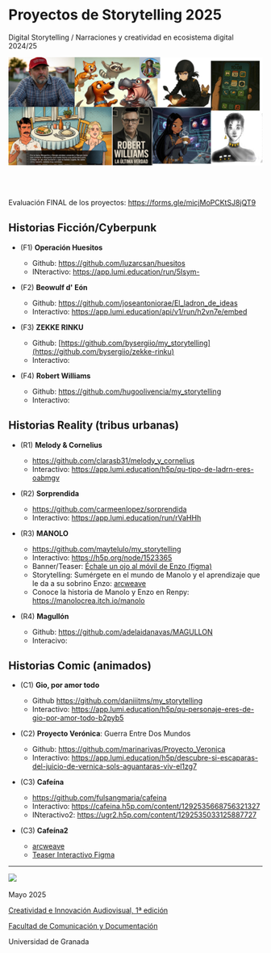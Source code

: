 
# Proyectos de Storytelling 2025

Digital Storytelling / Narraciones y creatividad en ecosistema digital 2024/25

![historias2025](portada.png)



<br>
<br>

Evaluación FINAL de los proyectos: https://forms.gle/micjMoPCKtSJ8jQT9



## Historias Ficción/Cyberpunk




- (F1) **Operación Huesitos** 
    * Github: https://github.com/luzarcsan/huesitos
    * INteractivo: https://app.lumi.education/run/5Isym-
  
- (F2) **Beowulf d' Eón**
  * Github: https://github.com/joseantoniorae/El_ladron_de_ideas
  * Interactivo: https://app.lumi.education/api/v1/run/h2vn7e/embed
  
- (F3) **ZEKKE RINKU**
  * Github: [https://github.com/bysergiio/my_storytelling](https://github.com/bysergiio/zekke-rinku) 
  * Interactivo:  

- (F4) **Robert Williams**
   * Github: https://github.com/hugoolivencia/my_storytelling
   * Interactivo:



## Historias Reality (tribus urbanas) 

- (R1) **Melody & Cornelius**
  * https://github.com/clarasb31/melody_y_cornelius
  * Interactivo: https://app.lumi.education/h5p/qu-tipo-de-ladrn-eres-oabmgv
    
   
- (R2) **Sorprendida**
  * https://github.com/carmeenlopez/sorprendida
  * Interactivo: https://app.lumi.education/run/rVaHHh

 
- (R3) **MANOLO** 
  * https://github.com/maytelulo/my_storytelling
  * Interactivo: https://h5p.org/node/1523365
  * Banner/Teaser: [Échale un ojo al móvil de Enzo (figma)](https://www.figma.com/proto/40WygI7XnHocJM2rtfhXZp/MANOLO?node-id=42-353&t=uXLXJag58EhSP4LB-1&scaling=scale-down&content-scaling=fixed&page-id=0%3A1&starting-point-node-id=34%3A757)
  * Storytelling: Sumérgete en el mundo de Manolo y el aprendizaje que le da a su sobrino Enzo: [arcweave](https://arcweave.com/app/project/nwEpK7Pl4a?board=630fdb8a-48d6-473e-9974-2460f7eb2b41&scale=0.337500&coords=-16586.51270027648,-16770.030878427864)
  * Conoce la historia de Manolo y Enzo en Renpy: https://manolocrea.itch.io/manolo


 
- (R4) **Magullón**
   * Github: https://github.com/adelaidanavas/MAGULLON
   * Interacivo: 
     

## Historias Comic (animados) 


- (C1) **Gio, por amor todo**
  *  Github https://github.com/daniiitms/my_storytelling
  *  Interactivo: https://app.lumi.education/h5p/qu-personaje-eres-de-gio-por-amor-todo-b2pyb5

- (C2) **Proyecto Verónica**: Guerra Entre Dos Mundos
  * Github: https://github.com/marinarivas/Proyecto_Veronica
  * Interactivo:  https://app.lumi.education/h5p/descubre-si-escaparas-del-juicio-de-vernica-sols-aguantaras-viv-el1zg7
 
- (C3) **Cafeína**
  * https://github.com/fulsangmaria/cafeina
  * Interactivo:  https://cafeina.h5p.com/content/1292535668756321327
  * INteractivo2: https://ugr2.h5p.com/content/1292535033125887727
 
- (C3) **Cafeína2**
  * [arcweave](https://arcweave.com/app/project/g16kJyxEYP?board=630fdb8a-48d6-473e-9974-2460f7eb2b41&scale=0.744216&coords=-12944.086120310334,-15111.539026989654)
  * [Teaser Interactivo Figma](https://www.figma.com/proto/QRGtPQUTKB3yJZRAMvIpUj/Sin-t%C3%ADtulo?node-id=1-1225&p=f&t=xkMl485If53QNYmU-1&scaling=min-zoom&content-scaling=fixed&page-id=0%3A1&starting-point-node-id=1%3A1225&show-proto-sidebar=1)
 
  
  







-----
![](https://upload.wikimedia.org/wikipedia/commons/thumb/6/62/CC-BY-SA-Andere_Wikis_%28v%29.svg/200px-CC-BY-SA-Andere_Wikis_%28v%29.svg.png)

Mayo 2025 

[Creatividad e Innovación Audiovisual, 1ª edición](http://github.com/CRIAv)

[Facultad de Comunicación y Documentación](http://fcd.ugr.es)

Universidad de Granada


